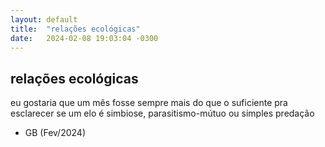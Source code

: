 ```yaml
---
layout: default
title:  "relações ecológicas"
date:   2024-02-08 19:03:04 -0300
---
```



## relações ecológicas
  
eu gostaria que um mês fosse sempre mais do que o suficiente pra esclarecer se um elo é simbiose, parasitismo-mútuo ou simples predação
- GB (Fev/2024)

